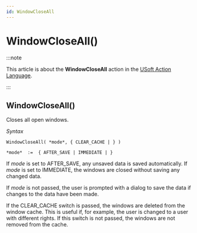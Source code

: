 ```yaml
---
id: WindowCloseAll
---
```


# WindowCloseAll()




:::note

This article is about the **WindowCloseAll** action in the [USoft Action Language](/Task_flow/Action_Language_reference/USoft_Action_Language.md).

:::

## **WindowCloseAll()**

Closes all open windows.

*Syntax*

```
WindowCloseAll( *mode*, { CLEAR_CACHE | } )

*mode*  :=  { AFTER_SAVE | IMMEDIATE | }
```

If *mode* is set to AFTER_SAVE, any unsaved data is saved automatically. If *mode* is set to IMMEDIATE, the windows are closed without saving any changed data.

If *mode* is not passed, the user is prompted with a dialog to save the data if changes to the data have been made.

If the CLEAR_CACHE switch is passed, the windows are deleted from the window cache. This is useful if, for example, the user is changed to a user with different rights. If this switch is not passed, the windows are not removed from the cache.
